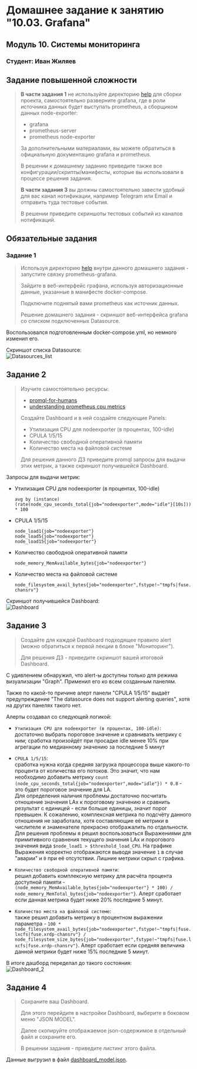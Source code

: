 # Домашнее задание к занятию "10.03. Grafana"

## Модуль 10. Системы мониторинга

### Студент: Иван Жиляев

## Задание повышенной сложности

>**В части задания 1** не используйте директорию [help](./help) для сборки проекта, самостоятельно разверните grafana, где в 
>роли источника данных будет выступать prometheus, а сборщиком данных node-exporter:
>- grafana
>- prometheus-server
>- prometheus node-exporter
>
>За дополнительными материалами, вы можете обратиться в официальную документацию grafana и prometheus.
>
>В решении к домашнему заданию приведите также все конфигурации/скрипты/манифесты, которые вы 
>использовали в процессе решения задания.
>
>**В части задания 3** вы должны самостоятельно завести удобный для вас канал нотификации, например Telegram или Email
>и отправить туда тестовые события.
>
>В решении приведите скриншоты тестовых событий из каналов нотификаций.

## Обязательные задания

### Задание 1
>Используя директорию [help](./help) внутри данного домашнего задания - запустите связку prometheus-grafana.
>
>Зайдите в веб-интерфейс графана, используя авторизационные данные, указанные в манифесте docker-compose.
>
>Подключите поднятый вами prometheus как источник данных.
>
>Решение домашнего задания - скриншот веб-интерфейса grafana со списком подключенных Datasource.

Воспользовался подготовленным docker-compose.yml, но немного изменил его.

Скриншот списка Datasource:  
![Datasources_list](screenshot_grafana_datasources.png)

## Задание 2
>Изучите самостоятельно ресурсы:
>- [promql-for-humans](https://timber.io/blog/promql-for-humans/#cpu-usage-by-instance)
>- [understanding prometheus cpu metrics](https://www.robustperception.io/understanding-machine-cpu-usage)
>
>Создайте Dashboard и в ней создайте следующие Panels:
>- Утилизация CPU для nodeexporter (в процентах, 100-idle)
>- CPULA 1/5/15
>- Количество свободной оперативной памяти
>- Количество места на файловой системе
>
>Для решения данного ДЗ приведите promql запросы для выдачи этих метрик, а также скриншот получившейся Dashboard.

Запросы для выдачи метрик:

- Утилизация CPU для nodeexporter (в процентах, 100-idle)

    ```
    avg by (instance) (rate(node_cpu_seconds_total{job="nodeexporter",mode="idle"}[10s])) * 100
    ```

- CPULA 1/5/15

    ```
    node_load1{job="nodeexporter"}
    node_load5{job="nodeexporter"} 
    node_load15{job="nodeexporter"}
    ```

- Количество свободной оперативной памяти

    ```
    node_memory_MemAvailable_bytes{job="nodeexporter"}
    ```

- Количество места на файловой системе

    ```
    node_filesystem_avail_bytes{job="nodeexporter",fstype!~"tmpfs|fuse.lxcfs|fuse.xrdp-chansrv"}
    ```

Скриншот получившейся Dashboard:  
![Dashboard](screenshot_grafana_dashboard.png)

## Задание 3
>Создайте для каждой Dashboard подходящее правило alert (можно обратиться к первой лекции в блоке "Мониторинг").
>
>Для решения ДЗ - приведите скриншот вашей итоговой Dashboard.

С удивлением обнаружил, что alert-ы доступны только для режима визуализации "Graph". Применил его ко всем созданным панелям.

Также по какой-то причине алерт панели "CPULA 1/5/15" выдаёт предупреждение "The datasource does not support alerting queries", хотя на других панелях такого нет.

Алерты создавал со следующей логикой:

- `Утилизация CPU для nodeexporter (в процентах, 100-idle)`:  
    достаточно выбрать пороговое значение и сравнивать метрику с ним; сработка произойдёт при просадке idle менее 10% при агрегации по медианному значению за последние 5 минут

- `CPULA 1/5/15`:  
    сработка нужна когда средняя загрузка процессора выше какого-то процента от количества его потоков. Это значит, что нам необходимо добавить метрику `count (node_cpu_seconds_total{job="nodeexporter",mode="idle"}) * 0.8` - это будет пороговое значение для LA.  
    Для определения наличия проблемы достаточно посчитать отношение значения LAx к пороговому значению и сравнить результат с единицей - если больше единицы, значит порог превышен. К сожалению, комплексная метрика по подсчёту данного отношения не заработала, хотя составляющие её метрики в числителе и знаменателе прекрасно отображалить по отдельности.  
    Для решения проблемы я решил воспользоваться Выражениями для примитивного сравнения текущего значения LAx и порогового значения вида `$node_load1 > $threshold_load_CPU`. На графике Выражения корректно отображаются выводя значение `1` в случае "аварии" и `0` при её отсутствии.
    Лишние метрики скрыл с графика.

- `Количество свободной оперативной памяти`:  
    решил добавить комплексную метрику для расчёта процента доступной памяти - `(node_memory_MemAvailable_bytes{job="nodeexporter"} * 100) / node_memory_MemTotal_bytes{job="nodeexporter"}`. Алерт сработает если данная метрика будет ниже 20% последние 5 минут.

- `Количество места на файловой системе`:  
    также решил добавить метрику в процентном выражении параметра - `100 * node_filesystem_avail_bytes{job="nodeexporter",fstype!~"tmpfs|fuse.lxcfs|fuse.xrdp-chansrv"} / node_filesystem_size_bytes{job="nodeexporter",fstype!~"tmpfs|fuse.lxcfs|fuse.xrdp-chansrv"}`. Алерт сработает если средняя величина данной метрики будет ниже 15% последние 5 минут.

В итоге дашборд переделал до такого состояния:  
![Dashboard_2](screenshot_grafana_dashboard_2.png)

## Задание 4
>Сохраните ваш Dashboard.
>
>Для этого перейдите в настройки Dashboard, выберите в боковом меню "JSON MODEL".
>
>Далее скопируйте отображаемое json-содержимое в отдельный файл и сохраните его.
>
>В решении задания - приведите листинг этого файла.

Данные выгрузил в файл [dashboard_model.json](dashboard_model.json).
